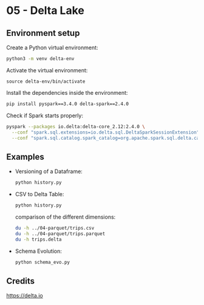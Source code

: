 # 05 - Delta Lake

## Environment setup
Create a Python virtual environment:
```bash
python3 -m venv delta-env
```
Activate the virtual environment:
```
source delta-env/bin/activate 
```
Install the dependencies inside the environment:
```bash
pip install pyspark==3.4.0 delta-spark==2.4.0
```
Check if Spark starts properly:
```bash
pyspark --packages io.delta:delta-core_2.12:2.4.0 \
  --conf "spark.sql.extensions=io.delta.sql.DeltaSparkSessionExtension" \
  --conf "spark.sql.catalog.spark_catalog=org.apache.spark.sql.delta.catalog.DeltaCatalog"
```
## Examples

- Versioning of a Dataframe:

  ```bash
  python history.py
  ```

- CSV to Delta Table:

  ```bash
  python history.py
  ```

  comparison of the different dimensions:

  ```bash
  du -h ../04-parquet/trips.csv
  du -h ../04-parquet/trips.parquet
  du -h trips.delta
  ```

- Schema Evolution:
  ```bash
  python schema_evo.py
  ```

## Credits

https://delta.io